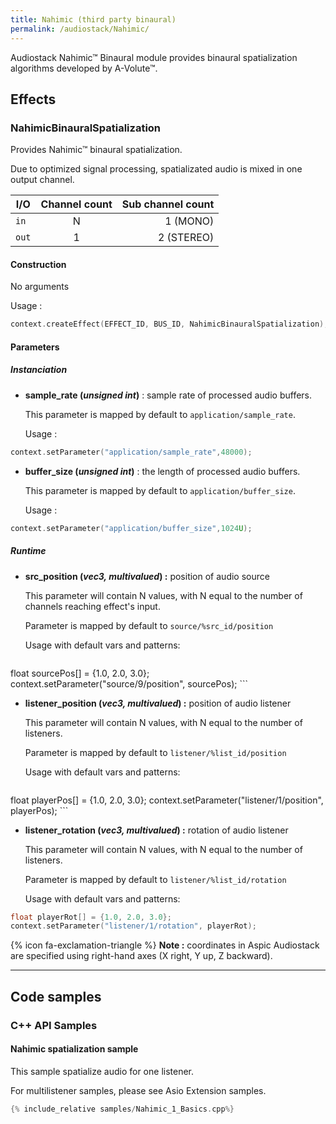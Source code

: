 ```yaml
---
title: Nahimic (third party binaural)
permalink: /audiostack/Nahimic/
---
```


Audiostack Nahimic&trade; Binaural module provides binaural spatialization algorithms developed by A-Volute&trade;.

## Effects

### NahimicBinauralSpatialization

Provides Nahimic&trade; binaural spatialization. 

Due to optimized signal processing, spatializated audio is mixed in one output channel.

| I/O		| Channel count 		| Sub channel count	|
-|:-:|-:
|`in`		|N						|1 (MONO)			|
|`out`		|1						|2 (STEREO)			|

#### Construction

No arguments 

Usage : 
```cpp
context.createEffect(EFFECT_ID, BUS_ID, NahimicBinauralSpatialization);
```

#### Parameters

##### Instanciation

- **sample_rate (*unsigned int*)** : sample rate of processed audio buffers.

	This parameter is mapped by default to `application/sample_rate`.

	Usage : 
```cpp
context.setParameter("application/sample_rate",48000);
```

- **buffer_size (*unsigned int*)** : the length of processed audio buffers.

	This parameter is mapped by default to `application/buffer_size`.

	Usage : 
```cpp
context.setParameter("application/buffer_size",1024U);
```

##### Runtime

- **src_position (*vec3, multivalued*) :** position of audio source

	This parameter will contain N values, with N equal to the number of channels reaching effect's input.

	Parameter is mapped by default to `source/%src_id/position`

	Usage with default vars and patterns:
	``` cpp
float sourcePos[] = {1.0, 2.0, 3.0};
context.setParameter("source/9/position", sourcePos);
	```
	
- **listener_position (*vec3, multivalued*) :** position of audio listener

	This parameter will contain N values, with N equal to the number of listeners.

	Parameter is mapped by default to `listener/%list_id/position`
	
	Usage with default vars and patterns:
	``` cpp
float playerPos[] = {1.0, 2.0, 3.0};
context.setParameter("listener/1/position", playerPos);
	```
	
- **listener_rotation (*vec3, multivalued*) :** rotation of audio listener

	This parameter will contain N values, with N equal to the number of listeners.

	Parameter is mapped by default to `listener/%list_id/rotation`
	
	Usage with default vars and patterns: 
``` cpp
float playerRot[] = {1.0, 2.0, 3.0};
context.setParameter("listener/1/rotation", playerRot);
```
	
{% icon fa-exclamation-triangle  %} **Note :** coordinates in Aspic Audiostack are specified using right-hand axes (X right, Y up, Z backward).

	


------


## Code samples


### C++ API Samples

#### Nahimic spatialization sample

This sample spatialize audio for one listener.

For multilistener samples, please see Asio Extension samples.

```cpp
{% include_relative samples/Nahimic_1_Basics.cpp%}
```

